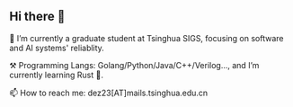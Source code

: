 ## Hi there 👋

<!--
**EnzeDai/enzedai** is a ✨ _special_ ✨ repository because its `README.md` (this file) appears on your GitHub profile.

Here are some ideas to get you started:

- 🔭 I’m currently working on ...
- 🌱 I’m currently learning ...
- 👯 I’m looking to collaborate on ...
- 🤔 I’m looking for help with ...
- 💬 Ask me about ...
- 📫 How to reach me: ...
- 😄 Pronouns: ...
- ⚡ Fun fact: ...
-->

🔭 I’m currently a graduate student at Tsinghua SIGS, focusing on software and AI systems' reliablity.

⚒️ Programming Langs: Golang/Python/Java/C++/Verilog..., and I’m currently learning Rust 🌱.

📫 How to reach me: dez23[AT]mails.tsinghua.edu.cn

